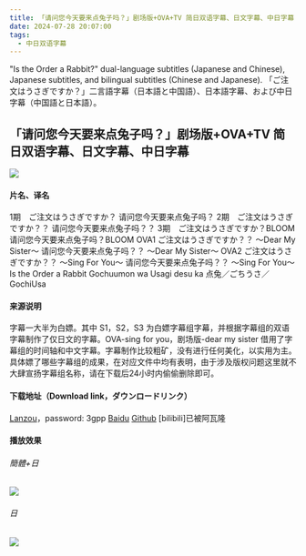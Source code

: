 ```yaml
---
title: 「请问您今天要来点兔子吗？」剧场版+OVA+TV 简日双语字幕、日文字幕、中日字幕
date: 2024-07-28 20:07:00
tags:
  - 中日双语字幕
---
```


"Is the Order a Rabbit?" dual-language subtitles (Japanese and Chinese), Japanese subtitles, and bilingual subtitles (Chinese and Japanese).
「ご注文はうさぎですか？」二言語字幕（日本語と中国語）、日本語字幕、および中日字幕（中国語と日本語）。

<!-- more -->

## 「请问您今天要来点兔子吗？」剧场版+OVA+TV 简日双语字幕、日文字幕、中日字幕

![](https://raw.githubusercontent.com.lwtdzh.ip-ddns.com/lwtdzh/imghost/master/img/20241219194006078.webp)

#### 片名、译名
1期 ご注文はうさぎですか？ 请问您今天要来点兔子吗？
2期 ご注文はうさぎですか？？ 请问您今天要来点兔子吗？？
3期 ご注文はうさぎですか？BLOOM 请问您今天要来点兔子吗？BLOOM
OVA1 ご注文はうさぎですか？？ 〜Dear My Sister〜 请问您今天要来点兔子吗？？ ～Dear My Sister～
OVA2 ご注文はうさぎですか？？ 〜Sing For You〜 请问您今天要来点兔子吗？？ ～Sing For You～
Is the Order a Rabbit
Gochuumon wa Usagi desu ka
点兔／ごちうさ／GochiUsa

#### 来源说明
字幕一大半为白嫖。其中 S1，S2，S3 为白嫖字幕组字幕，并根据字幕组的双语字幕制作了仅日文的字幕。OVA-sing for you，剧场版-dear my sister 借用了字幕组的时间轴和中文字幕。字幕制作比较粗矿，没有进行任何美化，以实用为主。具体嫖了哪些字幕组的成果，在对应文件中均有表明，由于涉及版权问题这里就不大肆宣扬字幕组名称，请在下载后24小时内偷偷删除即可。

#### 下载地址（Download link，ダウンロードリンク）
[Lanzou](https://wwl.lanzoub.com/b0r9ew3ta)，password: 3gpp
[Baidu](https://pan.baidu.com/s/1FjEAShyfuAC4cDKWggACGA?pwd=t7qt)
[Github](https://github.com/lwtdzh/imghost/blob/master/subs/%E7%82%B9%E5%85%94.zip)
[bilibili]已被阿瓦隆

#### 播放效果
###### 簡體+日
![](https://raw.githubusercontent.com.lwtdzh.ip-ddns.com/lwtdzh/imghost/master/img/20241219194335866.jpg)
###### 日
![](https://raw.githubusercontent.com.lwtdzh.ip-ddns.com/lwtdzh/imghost/master/img/20241219194335904.jpg)
